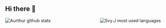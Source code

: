 ## Hi there 👋

<!--
**SvyJ/svyj** is a ✨ _special_ ✨ repository because its `README.md` (this file) appears on your GitHub profile.

Here are some ideas to get you started:

- 🔭 I’m currently working on ...
- 🌱 I’m currently learning ...
- 👯 I’m looking to collaborate on ...
- 🤔 I’m looking for help with ...
- 💬 Ask me about ...
- 📫 How to reach me: ...
- 😄 Pronouns: ...
- ⚡ Fun fact: ...
-->

<img src="https://github-readme-stats.vercel.app/api/top-langs/?username=SvyJ&layout=compact&bg_color=ffffff&text_color=333333" alt="Svy.J most used languages" align="right" />
  
![Aurthur github stats](https://github-readme-stats.vercel.app/api?username=SvyJ&count_private=true&include_all_commits=true&show_icons=true)
